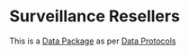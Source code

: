 Surveillance Resellers
=================

This is a [Data Package](http://data.okfn.org/data) as per [Data Protocols](http://dataprotocols.org)

